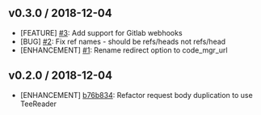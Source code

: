 ## v0.3.0 / 2018-12-04

* [FEATURE] [#3](https://github.com/andrewm3/pe-code-mgr-webhook-adapter/pull/3): Add support for Gitlab webhooks
* [BUG] [#2](https://github.com/andrewm3/pe-code-mgr-webhook-adapter/pull/2): Fix ref names - should be refs/heads not refs/head
* [ENHANCEMENT] [#1](https://github.com/andrewm3/pe-code-mgr-webhook-adapter/pull/1): Rename redirect option to code\_mgr\_url

## v0.2.0 / 2018-12-04

* [ENHANCEMENT] [b76b834](https://github.com/andrewm3/pe-code-mgr-webhook-adapter/commit/b76b834d77bb8869faa39d3602a6bef4995c0265): Refactor request body duplication to use TeeReader
